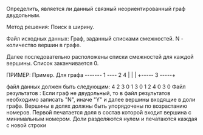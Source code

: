 Определить, является ли данный связный неориентированный граф двудольным.

Метод решения: Поиск в ширину.

Файл исходных данных:
Граф, заданный списками смежностей.
N - количество вершин в графе.

Далее последовательно расположены списки смежностей для каждой вершины. Список заканчивается 0.

ПРИМЕР:
Пример. Для графа
------- 1 ---- 2 4
| | |
+----- 3 -----+

файл данных должен быть следующим:
4
2 3 0
1 3 0
1 2 4 0
3 0
Файл результатов :
Если граф не двудольный, то в файл результатов необходимо записать
"N", иначе "Y" и далее вершины входящие в доли графа. Вершины в долях
должны быть упорядочены по возрастанию номеров. Первой печатается доля в
состав которой входит вершина с минимальным номером. Доли разделяются нулем
и печатаются каждая с новой строки
